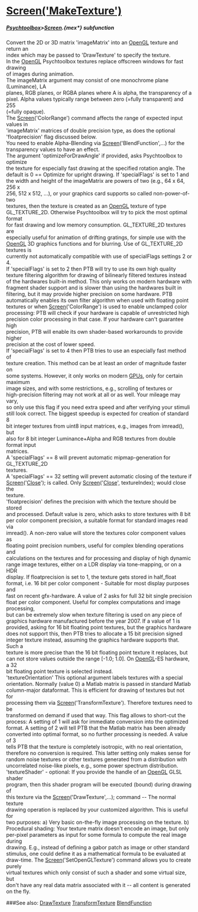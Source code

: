 # [Screen('MakeTexture')](Screen-MakeTexture) 
##### [Psychtoolbox](Pyschtoolbox)>[Screen](Screen).{mex*} subfunction


Convert the 2D or 3D matrix 'imageMatrix' into an [OpenGL](OpenGL) texture and return an  
index which may be passed to 'DrawTexture' to specify the texture.  
In the [OpenGL](OpenGL) Psychtoolbox textures replace offscreen windows for fast drawing  
of images during animation.  
The imageMatrix argument may consist of one monochrome plane (Luminance), LA  
planes, RGB planes, or RGBA planes where A is alpha, the transparency of a  
pixel. Alpha values typically range between zero (=fully transparent) and 255  
(=fully opaque).  
The [Screen](Screen)('ColorRange') command affects the range of expected input values in  
'imageMatrix' matrices of double precision type, as does the optional  
'floatprecision' flag discussed below.  
You need to enable Alpha-Blending via [Screen](Screen)('BlendFunction',...) for the  
transparency values to have an effect.  
The argument 'optimizeForDrawAngle' if provided, asks Psychtoolbox to optimize  
the texture for especially fast drawing at the specified rotation angle. The  
default is 0 == Optimize for upright drawing. If 'specialFlags' is set to 1 and  
the width and height of the imageMatrix are powers of two (e.g., 64 x 64, 256 x  
256, 512 x 512, ...), or your graphics card supports so called non-power-of-two  
textures, then the texture is created as an [OpenGL](OpenGL) texture of type  
GL\_TEXTURE\_2D. Otherwise Psychtoolbox will try to pick the most optimal format  
for fast drawing and low memory consumption. GL\_TEXTURE\_2D textures are  
especially useful for animation of drifting gratings, for simple use with the  
[OpenGL](OpenGL) 3D graphics functions and for blurring. Use of GL\_TEXTURE\_2D textures is  
currently not automatically compatible with use of specialFlags settings 2 or 4.  
If 'specialFlags' is set to 2 then PTB will try to use its own high quality  
texture filtering algorithm for drawing of bilinearly filtered textures instead  
of the hardwares built-in method. This only works on modern hardware with  
fragment shader support and is slower than using the hardwares built in  
filtering, but it may provide higher precision on some hardware. PTB  
automatically enables its own filter algorithm when used with floating point  
textures or when [Screen](Screen)('ColorRange') is used to enable unclamped color  
processing: PTB will check if your hardware is capable of unrestricted high  
precision color processing in that case. If your hardware can't guarantee high  
precision, PTB will enable its own shader-based workarounds to provide higher  
precision at the cost of lower speed.   
If 'specialFlags' is set to 4 then PTB tries to use an especially fast method of  
texture creation. This method can be at least an order of magnitude faster on  
some systems. However, it only works on modern [GPUs](GPUs), only for certain maximum  
image sizes, and with some restrictions, e.g., scrolling of textures or  
high-precision filtering may not work at all or as well. Your mileage may vary,  
so only use this flag if you need extra speed and after verifying your stimuli  
still look correct. The biggest speedup is expected for creation of standard 8  
bit integer textures from uint8 input matrices, e.g., images from imread(), but  
also for 8 bit integer Luminance+Alpha and RGB textures from double format input  
matrices.  
A 'specialFlags' == 8 will prevent automatic mipmap-generation for GL\_TEXTURE\_2D  
textures.  
A 'specialFlags' == 32 setting will prevent automatic closing of the texture if  
[Screen](Screen)('[Close](Close)'); is called. Only [Screen](Screen)('[Close](Close)', textureIndex); would close the  
texture.  
'floatprecision' defines the precision with which the texture should be stored  
and processed. Default value is zero, which asks to store textures with 8 bit  
per color component precision, a suitable format for standard images read via  
imread(). A non-zero value will store the textures color component values as  
floating point precision numbers, useful for complex blending operations and  
calculations on the textures and for processing and display of high dynamic  
range image textures, either on a LDR display via tone-mapping, or on a HDR  
display. If floatprecision is set to 1, the texture gets stored in half\_float  
format, i.e. 16 bit per color component - Suitable for most display purposes and  
fast on recent gfx-hardware. A value of 2 asks for full 32 bit single precision  
float per color component. Useful for complex computations and image processing,  
but can be extremely slow when texture filtering is used on any piece of  
graphics hardware manufactured before the year 2007. If a value of 1 is  
provided, asking for 16 bit floating point textures, but the graphics hardware  
does not support this, then PTB tries to allocate a 15 bit precision signed  
integer texture instead, assuming the graphics hardware supports that. Such a  
texture is more precise than the 16 bit floating point texture it replaces, but  
can not store values outside the range [-1.0; 1.0]. On [OpenGL](OpenGL)-ES hardware, a 32  
bit floating point texture is selected instead.  
'textureOrientation' This optional argument labels textures with a special  
orientation. Normally (value 0) a Matlab matrix is passed in standard Matlab  
column-major dataformat. This is efficient for drawing of textures but not for  
processing them via [Screen](Screen)('TransformTexture'). Therefore textures need to be  
transformed on demand if used that way. This flag allows to short-cut the  
process: A setting of 1 will ask for immediate conversion into the optimized  
format. A setting of 2 will tell PTB that the Matlab matrix has been already  
converted into optimal format, so no further processing is needed. A value of 3  
tells PTB that the texture is completely isotropic, with no real orientation,  
therefore no conversion is required. This latter setting only makes sense for  
random noise textures or other textures generated from a distribution with  
uncorrelated noise-like pixels, e.g., some power spectrum distribution.  
'textureShader' - optional: If you provide the handle of an [OpenGL](OpenGL) GLSL shader  
program, then this shader program will be executed (bound) during drawing of  
this texture via the [Screen](Screen)('DrawTexture',...); command -- The normal texture  
drawing operation is replaced by your customized algorithm. This is useful for  
two purposes: a) Very basic on-the-fly image processing on the texture. b)  
Procedural shading: Your texture matrix doesn't encode an image, but only  
per-pixel parameters as input for some formula to compute the real image during  
drawing. E.g., instead of defining a gabor patch as image or other standard  
stimulus, one could define it as a mathematical formula to be evaluated at  
draw-time. The [Screen](Screen)('SetOpenGLTexture') command allows you to create purely  
virtual textures which only consist of such a shader and some virtual size, but  
don't have any real data matrix associated with it -- all content is generated  
on the fly.  
  


###See also:
[DrawTexture](Screen-DrawTexture) [TransformTexture](Screen-TransformTexture) [BlendFunction](Screen-BlendFunction)
